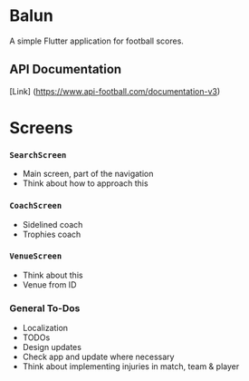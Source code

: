 # Balun

A simple Flutter application for football scores.

## API Documentation
[Link] (https://www.api-football.com/documentation-v3)

# Screens

### `SearchScreen`

* Main screen, part of the navigation
* Think about how to approach this

### `CoachScreen`

* Sidelined coach
* Trophies coach

### `VenueScreen`

* Think about this
* Venue from ID

### General To-Dos

* Localization
* TODOs
* Design updates
* Check app and update where necessary
* Think about implementing injuries in match, team & player
